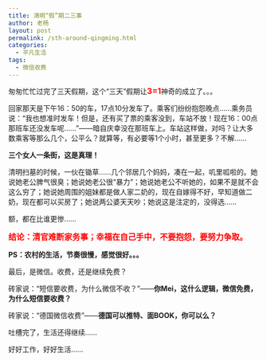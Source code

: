 ```yaml
---
title: 清明“假”期二三事
author: 老杨
layout: post
permalink: /sth-around-qingming.html
categories:
  - 平凡生活
tags:
  - 微信收费
---
```

匆匆忙忙过完了三天假期，这个“三天”假期让<span style="font-size: medium; color: #ff0000;"><strong>3=1</strong></span>神奇的成立了。。。

回家那天是下午16：50的车，17点10分发车了。乘客们纷纷抱怨晚点……乘务员说：“我也想准时发车！但是，还有买了票的乘客没到，车站不放！现在16：00点那班车还没发车呢……”——暗自庆幸没在那班车上。车站这样做，对吗？让大多数乘客等那么几个，公平么？就算等，有必要等1个小时，甚至更多？不解……



**三个女人一条街，这是真理！**

清明扫墓的时候，一伙在锄草……几个邻居几个妈妈，凑在一起，叽里呱啦的。她说她老公脾气很臭；她说她老公很“暴力”；她说她老公不听她的，如果不是就不会这么穷了；她说她周围的姐妹都是做人家二奶的，现在自嫁得不好，早知道做二奶，现在都可以买房了；她说两公婆天天吵；她说这是注定的，没得选……

额，都在比谁更惨……

<span style="color: #ff0000; font-size: medium;"><strong>结论：清官难断家务事；幸福在自己手中，不要抱怨，要努力争取。</strong></span>

**PS：农村的生活，节奏很慢，感觉很好。。。**

最后，是微信。收费，还是继续免费？

砖家说：“短信要收费，为什么微信不收？”——**你Mei，这什么逻辑，微信免费，为什么短信要收费？**

砖家说：“德国微信收费”——**德国可以推特、面BOOK，你可以么？**

吐槽完了，生活还得继续……

好好工作，好好生活……